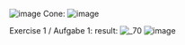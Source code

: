 ![image](https://github.com/user-attachments/assets/62ed08f2-91e6-4f3a-8dad-7e509642dbf9)
Cone: ![image](https://github.com/user-attachments/assets/da715756-95ed-4aa1-9eff-2a478735e738)

Exercise 1 / Aufgabe 1:
result: ![_70](https://github.com/user-attachments/assets/b6e1d2b9-f360-41a8-8ecd-36a5ebff3c77)
![image](https://github.com/user-attachments/assets/00822b8d-7cd5-4693-accc-ad350e1bdcfa)

